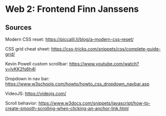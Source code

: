 # Web 2: Frontend Finn Janssens

## Sources

Modern CSS reset: https://piccalil.li/blog/a-modern-css-reset/

CSS grid cheat sheet: https://css-tricks.com/snippets/css/complete-guide-grid/

Kevin Powell custom scrollbar: https://www.youtube.com/watch?v=lvKK2fs6h4I

Dropdown in nav bar: https://www.w3schools.com/howto/howto_css_dropdown_navbar.asp

VideoJS: https://videojs.com/

Scroll behavior: https://www.w3docs.com/snippets/javascript/how-to-create-smooth-scrolling-when-clicking-an-anchor-link.html

